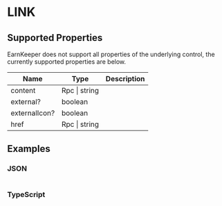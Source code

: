 # LINK

## Supported Properties

EarnKeeper does not support all properties of the underlying control, the currently supported properties are below.

| Name          | Type          | Description |
| ------------- | ------------- | ----------- |
| content       | Rpc \| string |             |
| external?     | boolean       |             |
| externalIcon? | boolean       |             |
| href          | Rpc \| string |             |

## Examples

### JSON

```json
```

### TypeScript

```javascript
```
